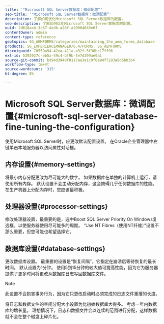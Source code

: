 ```yaml
---
title: '"Microsoft SQL Server数据库：微调配置”'
seo-title: '"Microsoft SQL Server数据库：微调配置”'
description: 了解如何优化Microsoft SQL Server数据库的配置。
seo-description: 了解如何优化Microsoft SQL Server数据库的配置。
uuid: 2d618aab-3c67-4edb-a28f-a20904689e6f
contentOwner: admin
content-type: reference
geptopics: SG_AEMFORMS/categories/maintaining_the_aem_forms_database
products: SG_EXPERIENCEMANAGER/6.4/FORMS, SG_AEMFORMS
discoiquuid: 70559a94-42ea-411a-a32f-5f38bc17ff96
exl-id: 5392027c-eb5a-49c4-bf9b-fe7d399ae0a1
source-git-commit: bd94d3949f0117aa3e1c9f0e84f7293a5d6b03b4
workflow-type: tm+mt
source-wordcount: '315'
ht-degree: 0%

---
```


# Microsoft SQL Server数据库：微调配置{#microsoft-sql-server-database-fine-tuning-the-configuration}

使用Microsoft SQL Server时，应更改默认配置设置。 在Oracle企业管理器中右键单击本地服务器以访问属性对话框。

## 内存设置{#memory-settings}

将最小内存分配更改为尽可能大的数字。 如果数据库在单独的计算机上运行，请使用所有内存。 默认设置不会主动分配内存，这会妨碍几乎任何数据库的性能。 在生产机器上分配内存时，您应该最积极。

## 处理器设置{#processor-settings}

修改处理器设置，最重要的是，选中Boost SQL Server Priority On Windows复选框，以使服务器使用尽可能多的周期。 “Use NT Fibres（使用NT纤维）”设置不那么重要，但您可能也希望选择它。

## 数据库设置{#database-settings}

更改数据库设置。 最重要的设置是“恢复间隔”，它指定在崩溃后等待恢复的最长时间。 默认设置为1分钟。 使用5到15分钟的较大值可提高性能，因为它为服务器提供了更多时间将更改从数据库日志写回数据库文件。

>[!NOTE]
>
>此设置不会损害事务行为，因为它只更改启动时必须完成的日志文件重播的长度。

将日志和数据文件的空间分配大小设置为比初始数据库大得多。 考虑一年内数据库的增长量。 理想情况下，日志和数据文件会以连续的范围进行分配，这样数据就不会在整个磁盘上碎片化。
